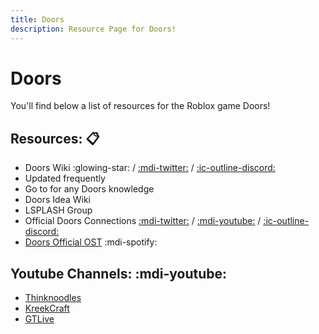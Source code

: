 ```yaml
---
title: Doors
description: Resource Page for Doors!
---
```


# **Doors**

You'll find below a list of resources for the Roblox game Doors!

## Resources: :clipboard:
- Doors Wiki :glowing-star: <Badge type="tip" icon="i-simple-icons-fandom" text="Link" link="https://doors-game.fandom.com/wiki/DOORS_Wiki" /> / [:mdi-twitter:](https://twitter.com/DoorsWiki) / [:ic-outline-discord:](https://discord.gg/SpKAgJDuVn) <tooltip><li>Updated frequently</li><li>Go to for any Doors knowledge</li></tooltip>
- Doors Idea Wiki <Badge type="tip" icon="i-simple-icons-fandom" text="Link" link="https://doors-ideas.fandom.com/wiki/DOORS_Ideas_Wiki" />
- LSPLASH Group <Badge type="tip" icon="i-simple-icons-roblox" text="Group" link="https://www.roblox.com/groups/3049798/LSPLASH#!" />
- Official Doors Connections [:mdi-twitter:](https://x.com/DoorsRoblox) / [:mdi-youtube:](https://youtube.com/c/LSPLASH) / [:ic-outline-discord:](https://discord.gg/8TWD9V9)
- [Doors Official OST](https://open.spotify.com/artist/03R6r9e5DPFzPQ0UJojAIn/discography/single) :mdi-spotify:

## Youtube Channels: :mdi-youtube:
- [Thinknoodles](https://www.youtube.com/playlist?list=PL2Vioa5ExuerIQmZNwWzpwodbyYLWd339)
- [KreekCraft](https://www.youtube.com/@KreekCraft)
- [GTLive](https://www.youtube.com/playlist?list=PL5P5eGJK4qOcKWwiIPRPO3nFLjHPrKoPl)
